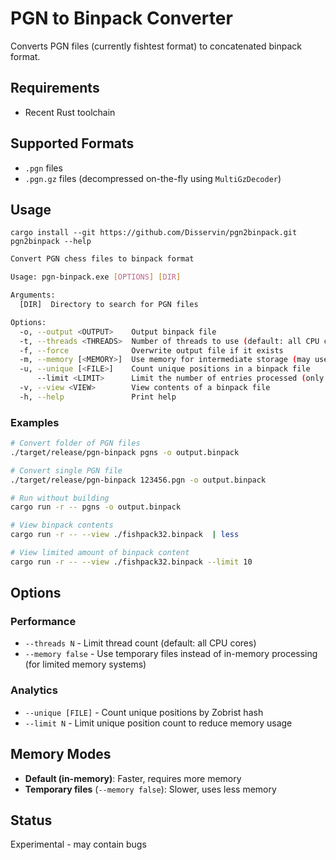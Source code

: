 # PGN to Binpack Converter

Converts PGN files (currently fishtest format) to concatenated binpack format.

## Requirements

- Recent Rust toolchain

## Supported Formats

- `.pgn` files
- `.pgn.gz` files (decompressed on-the-fly using `MultiGzDecoder`)

## Usage

```
cargo install --git https://github.com/Disservin/pgn2binpack.git
pgn2binpack --help
```

```bash
Convert PGN chess files to binpack format

Usage: pgn-binpack.exe [OPTIONS] [DIR]

Arguments:
  [DIR]  Directory to search for PGN files

Options:
  -o, --output <OUTPUT>    Output binpack file
  -t, --threads <THREADS>  Number of threads to use (default: all CPU cores)
  -f, --force              Overwrite output file if it exists
  -m, --memory [<MEMORY>]  Use memory for intermediate storage (may use more RAM, but faster) [default: true] [possible values: true, false]
  -u, --unique [<FILE>]    Count unique positions in a binpack file
      --limit <LIMIT>      Limit the number of entries processed (only with --unique or --view)
  -v, --view <VIEW>        View contents of a binpack file
  -h, --help               Print help
```

### Examples

```bash
# Convert folder of PGN files
./target/release/pgn-binpack pgns -o output.binpack

# Convert single PGN file
./target/release/pgn-binpack 123456.pgn -o output.binpack

# Run without building
cargo run -r -- pgns -o output.binpack

# View binpack contents
cargo run -r -- --view ./fishpack32.binpack  | less

# View limited amount of binpack content
cargo run -r -- --view ./fishpack32.binpack --limit 10
```

## Options

### Performance

- `--threads N` - Limit thread count (default: all CPU cores)
- `--memory false` - Use temporary files instead of in-memory processing (for limited memory systems)

### Analytics

- `--unique [FILE]` - Count unique positions by Zobrist hash
- `--limit N` - Limit unique position count to reduce memory usage

## Memory Modes

- **Default (in-memory)**: Faster, requires more memory
- **Temporary files** (`--memory false`): Slower, uses less memory

## Status

Experimental - may contain bugs

